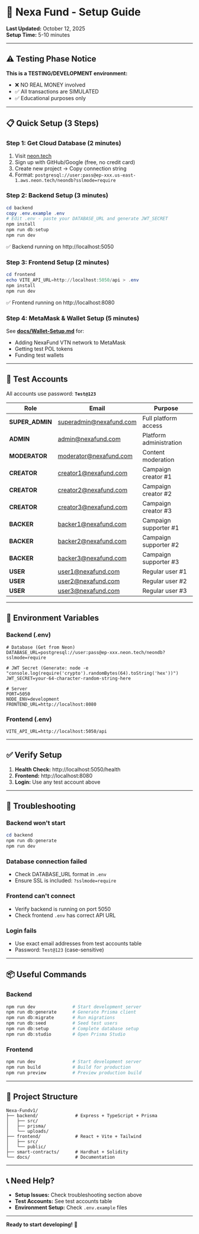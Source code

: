 # 🚀 Nexa Fund - Setup Guide

**Last Updated:** October 12, 2025  
**Setup Time:** 5-10 minutes

---

## ⚠️ Testing Phase Notice

**This is a TESTING/DEVELOPMENT environment:**
- ❌ NO REAL MONEY involved
- ✅ All transactions are SIMULATED
- ✅ Educational purposes only

---

## 📋 Quick Setup (3 Steps)

### Step 1: Get Cloud Database (2 minutes)

1. Visit [neon.tech](https://neon.tech)
2. Sign up with GitHub/Google (free, no credit card)
3. Create new project → Copy connection string
4. Format: `postgresql://user:pass@ep-xxx.us-east-1.aws.neon.tech/neondb?sslmode=require`

### Step 2: Backend Setup (3 minutes)

```powershell
cd backend
copy .env.example .env
# Edit .env - paste your DATABASE_URL and generate JWT_SECRET
npm install
npm run db:setup
npm run dev
```

✅ Backend running on http://localhost:5050

### Step 3: Frontend Setup (2 minutes)

```powershell
cd frontend
echo VITE_API_URL=http://localhost:5050/api > .env
npm install
npm run dev
```

✅ Frontend running on http://localhost:8080

### Step 4: MetaMask & Wallet Setup (5 minutes)

See **[docs/Wallet-Setup.md](docs/Wallet-Setup.md)** for:
- Adding NexaFund VTN network to MetaMask
- Getting test POL tokens
- Funding test wallets

---

## 🔑 Test Accounts

All accounts use password: **`Test@123`**

| Role | Email | Purpose |
|------|-------|---------|
| **SUPER_ADMIN** | superadmin@nexafund.com | Full platform access |
| **ADMIN** | admin@nexafund.com | Platform administration |
| **MODERATOR** | moderator@nexafund.com | Content moderation |
| **CREATOR** | creator1@nexafund.com | Campaign creator #1 |
| **CREATOR** | creator2@nexafund.com | Campaign creator #2 |
| **CREATOR** | creator3@nexafund.com | Campaign creator #3 |
| **BACKER** | backer1@nexafund.com | Campaign supporter #1 |
| **BACKER** | backer2@nexafund.com | Campaign supporter #2 |
| **BACKER** | backer3@nexafund.com | Campaign supporter #3 |
| **USER** | user1@nexafund.com | Regular user #1 |
| **USER** | user2@nexafund.com | Regular user #2 |
| **USER** | user3@nexafund.com | Regular user #3 |

---

## 🔧 Environment Variables

### Backend (.env)
```env
# Database (Get from Neon)
DATABASE_URL=postgresql://user:pass@ep-xxx.neon.tech/neondb?sslmode=require

# JWT Secret (Generate: node -e "console.log(require('crypto').randomBytes(64).toString('hex'))")
JWT_SECRET=your-64-character-random-string-here

# Server
PORT=5050
NODE_ENV=development
FRONTEND_URL=http://localhost:8080
```

### Frontend (.env)
```env
VITE_API_URL=http://localhost:5050/api
```

---

## ✅ Verify Setup

1. **Health Check:** http://localhost:5050/health
2. **Frontend:** http://localhost:8080
3. **Login:** Use any test account above

---

## 🐛 Troubleshooting

### Backend won't start
```powershell
cd backend
npm run db:generate
npm run dev
```

### Database connection failed
- Check DATABASE_URL format in `.env`
- Ensure SSL is included: `?sslmode=require`

### Frontend can't connect
- Verify backend is running on port 5050
- Check frontend `.env` has correct API URL

### Login fails
- Use exact email addresses from test accounts table
- Password: `Test@123` (case-sensitive)

---

## 📦 Useful Commands

### Backend
```powershell
npm run dev              # Start development server
npm run db:generate      # Generate Prisma client
npm run db:migrate       # Run migrations
npm run db:seed          # Seed test users
npm run db:setup         # Complete database setup
npm run db:studio        # Open Prisma Studio
```

### Frontend
```powershell
npm run dev              # Start development server
npm run build            # Build for production
npm run preview          # Preview production build
```

---

## 🎯 Project Structure

```
Nexa-Fundv1/
├── backend/              # Express + TypeScript + Prisma
│   ├── src/
│   ├── prisma/
│   └── uploads/
├── frontend/             # React + Vite + Tailwind
│   ├── src/
│   └── public/
├── smart-contracts/      # Hardhat + Solidity
└── docs/                 # Documentation
```

---

## 📞 Need Help?

- **Setup Issues:** Check troubleshooting section above
- **Test Accounts:** See test accounts table
- **Environment Setup:** Check `.env.example` files

---

**Ready to start developing!** 🎉
